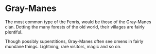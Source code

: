 # Gray-Manes
The most common type of the Fenris, would be those of the Gray-Manes clan. Dotting the many forests of the old world, their villages are fairly plentiful. 

Though possibly superstitions, Gray-Manes often see omens in fairly mundane things. Lightning, rare visitors, magic and so on. 
